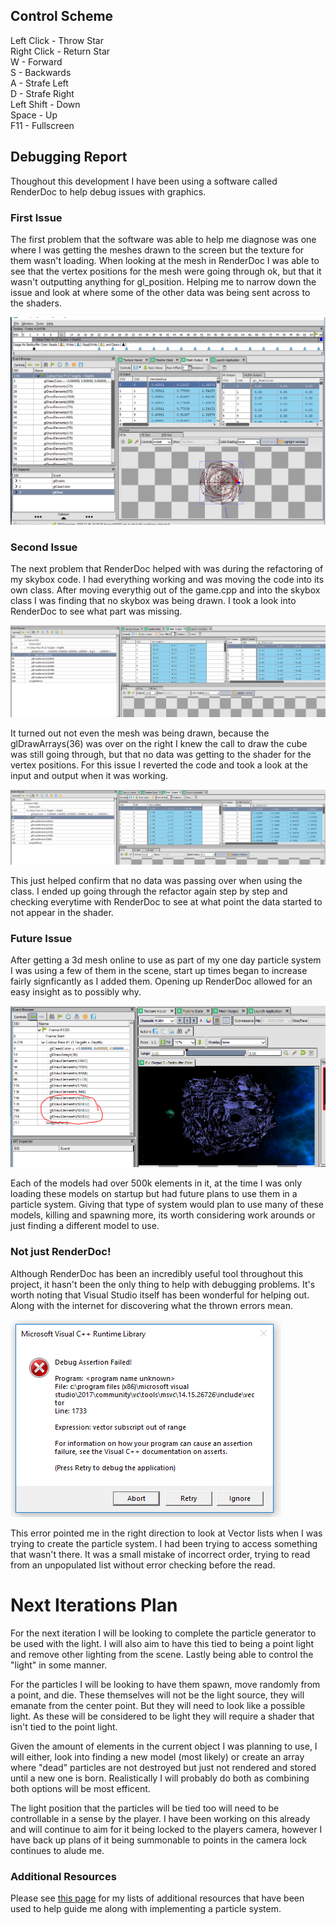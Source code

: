 ## Control Scheme
Left Click - Throw Star  
Right Click - Return Star  
W - Forward  
S - Backwards  
A - Strafe Left  
D - Strafe Right  
Left Shift - Down  
Space - Up  
F11 - Fullscreen  

## Debugging Report

Thoughout this development I have been using a software called RenderDoc to help debug issues with graphics.

### First Issue
The first problem that the software was able to help me diagnose was one where I was getting the meshes drawn to the screen but the texture for them wasn't loading.
When looking at the mesh in RenderDoc I was able to see that the vertex positions for the mesh were going through ok, but that it wasn't outputting anything for gl_position.
Helping me to narrow down the issue and look at where some of the other data was being sent across to the shaders.

![No Render](DebuggingImages/Norender.PNG)

### Second Issue
The next problem that RenderDoc helped with was during the refactoring of my skybox code. I had everything working and was moving the code into its own class.
After moving everythig out of the game.cpp and into the skybox class I was finding that no skybox was being drawn.
I took a look into RenderDoc to see what part was missing.

![Not Working Code](DebuggingImages/noVertexPos.PNG)

It turned out not even the mesh was being drawn, because the glDrawArrays(36) was over on the right I knew the call to draw the cube was still going through,
but that no data was getting to the shader for the vertex positions.
For this issue I reverted the code and took a look at the input and output when it was working.

![Working Code](DebuggingImages/vertexPosWithOldCode.PNG)

This just helped confirm that no data was passing over when using the class. I ended up going through the refactor again step by step and checking everytime
with RenderDoc to see at what point the data started to not appear in the shader.

### Future Issue
After getting a 3d mesh online to use as part of my one day particle system I was using a few of them in the scene, start up times began to increase fairly signficantly
as I added them. Opening up RenderDoc allowed for an easy insight as to possibly why.

![500k?!?!](DebuggingImages/500kelements.PNG)

Each of the models had over 500k elements in it, at the time I was only loading these models on startup but had future plans to use them in a particle system.
Giving that type of system would plan to use many of these models, killing and spawning more, its worth considering work arounds or just finding a different model to use.

### Not just RenderDoc!
Although RenderDoc has been an incredibly useful tool throughout this project, it hasn't been the only thing to help with debugging problems.
It's worth noting that Visual Studio itself has been wonderful for helping out. Along with the internet for discovering what the thrown errors mean.

![Vector](DebuggingImages/VectorOverload.PNG)

This error pointed me in the right direction to look at Vector lists when I was trying to create the particle system. I had been trying to access something that wasn't there.
It was a small mistake of incorrect order, trying to read from an unpopulated list without error checking before the read.

# Next Iterations Plan
For the next iteration I will be looking to complete the particle generator to be used with the light. I will also aim to have this tied to being a point light and remove other lighting from the scene. Lastly being able to control the "light" in some manner.

For the particles I will be looking to have them spawn, move randomly from a point, and die. These themselves will not be the light source, they will emanate from the center point. But they will need to look like a possible light. As these will be considered to be light they will require a shader that isn't tied to the point light. 

Given the amount of elements in the current object I was planning to use, I will either, look into finding a new model (most likely) or create an array where "dead" particles are not destroyed but just not rendered and stored until a new one is born. Realistically I will probably do both as combining both options will be most efficent.

The light position that the particles will be tied too will need to be controllable in a sense by the player. I have been working on this already and will continue to aim for it being locked to the players camera, however I have back up plans of it being summonable to points in the camera lock continues to alude me.

### Additional Resources
Please see [this page](https://github.com/HoaxShark/comp220-worksheetA/tree/Worksheet-C/Effect%20Resources/Particles) for my lists of additional resources that have been used to help guide me along with implementing a particle system.
